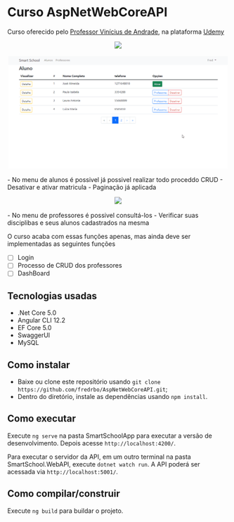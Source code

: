 # Curso AspNetWebCoreAPI
Curso oferecido pelo [Professor Vinícius de Andrade](https://github.com/vsandrade), na plataforma [Udemy](https://www.udemy.com/course/criando-web-api-com-aspnet-core-31-ef-core-31/)

<p align="center">
<img src="http://img.shields.io/static/v1?label=STATUS&message=EM%20DESENVOLVIMENTO&color=GREEN&style=for-the-badge"/>
</p>

<p align="center">
    <img width="500" src="Alunos.gif">
</p>
- No menu de alunos é possivel já possivel realizar todo proceddo CRUD
- Desativar e ativar matricula
- Paginação já aplicada

<p align="center">
    <img width="500" src="Professores.gif">
</p>
- No menu de professores é possivel consultá-los
- Verificar suas disciplibas e seus alunos cadastrados na mesma

O curso acaba com essas funções apenas, mas ainda deve ser implementadas as seguintes funções
- [ ] Login
- [ ] Processo de CRUD dos professores
- [ ] DashBoard

## Tecnologias usadas

- .Net Core 5.0 
- Angular CLI 12.2 
- EF Core 5.0
- SwaggerUI
- MySQL

## Como instalar

- Baixe ou clone este repositório usando `git clone https://github.com/fredrbo/AspNetWebCoreAPI.git`;
- Dentro do diretório, instale as dependências usando `npm install`.

## Como executar

Execute `ng serve` na pasta SmartSchoolApp para executar a versão de desenvolvimento. Depois acesse `http://localhost:4200/`.

Para executar o servidor da API, em um outro terminal na pasta SmartSchool.WebAPI, execute `dotnet watch run`. A API poderá ser acessada via `http://localhost:5001/`.
## Como compilar/construir

Execute `ng build` para buildar o projeto. 

